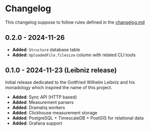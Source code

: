# Changelog

This changelog suppose to follow rules defined in the [changelog.md](https://changelog.md)

## 0.2.0 - 2024-11-26

- **Added**: `Structure` database table
- **Added**: `UploadedFile.filesize` column with related CLI tools

## 0.1.0 - 2024-11-23 (Leibniz release)

Initial release dedicated to the Gottfried Wilhelm Leibniz and his monadology which inspired the name of this project.

- **Added**: Sync API (HTTP based)
- **Added**: Measurement parsers
- **Added**: Dramatiq workers
- **Added**: Clickhouse measurement storage
- **Added**: PostgreSQL + TimescaleDB + PostGIS for relational data
- **Added**: Grafana support
